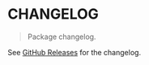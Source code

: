# CHANGELOG

> Package changelog.

See [GitHub Releases](https://github.com/stdlib-js/stats-base-dists-degenerate-stdev/releases) for the changelog.